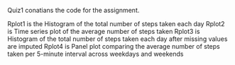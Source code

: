 Quiz1 conatians the code for the assignment.

Rplot1 is the Histogram of the total number of steps taken each day
Rplot2 is Time series plot of the average number of steps taken
Rplot3 is Histogram of the total number of steps taken each day after missing values are imputed
Rplot4 is Panel plot comparing the average number of steps taken per 5-minute interval across weekdays and weekends